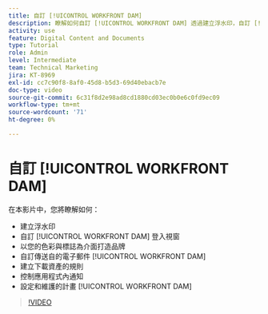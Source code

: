 ```yaml
---
title: 自訂 [!UICONTROL WORKFRONT DAM]
description: 瞭解如何自訂 [!UICONTROL WORKFRONT DAM] 透過建立浮水印，自訂 [!UICONTROL DAM] 登入視窗、品牌化介面等。
activity: use
feature: Digital Content and Documents
type: Tutorial
role: Admin
level: Intermediate
team: Technical Marketing
jira: KT-8969
exl-id: cc7c90f8-8af0-45d8-b5d3-69d40ebacb7e
doc-type: video
source-git-commit: 6c31f8d2e98ad8cd1880cd03ec0b0e6c0fd9ec09
workflow-type: tm+mt
source-wordcount: '71'
ht-degree: 0%

---
```


# 自訂 [!UICONTROL WORKFRONT DAM]

在本影片中，您將瞭解如何：

* 建立浮水印
* 自訂 [!UICONTROL WORKFRONT DAM] 登入視窗
* 以您的色彩與標誌為介面打造品牌
* 自訂傳送自的電子郵件 [!UICONTROL WORKFRONT DAM]
* 建立下載資產的規則
* 控制應用程式內通知
* 設定和維護的計畫 [!UICONTROL WORKFRONT DAM]

>[!VIDEO](https://video.tv.adobe.com/v/335232/?quality=12&learn=on)
